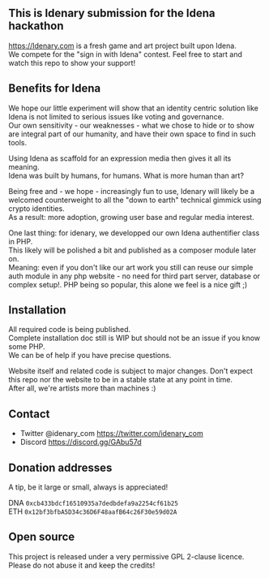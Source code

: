 
## This is Idenary submission for the Idena hackathon

https://Idenary.com is a fresh game and art project built upon Idena.  
We compete for the "sign in with Idena" contest. Feel free to start and watch this repo to show your support!

## Benefits for Idena

We hope our little experiment will show that an identity centric solution like Idena is not limited to serious issues like voting and governance.  
Our own sensitivity - our weaknesses - what we chose to hide or to show are integral part of our humanity, and have their own space to find in such tools.

Using Idena as scaffold for an expression media then gives it all its meaning.  
Idena was built by humans, for humans. What is more human than art?

Being free and - we hope - increasingly fun to use, Idenary will likely be a welcomed counterweight to all the "down to earth" technical gimmick using crypto identities.  
As a result: more adoption, growing user base and regular media interest.

One last thing: for idenary, we developped our own Idena authentifier class in PHP.  
This likely will be polished a bit and published as a composer module later on.  
Meaning: even if you don't like our art work you still can reuse our simple auth module in any php website - no need for third part server, database or complex setup!.
PHP being so popular, this alone we feel is a nice gift ;)


## Installation

All required code is being published.  
Complete installation doc still is WIP but should not be an issue if you know some PHP.  
We can be of help if you have precise questions.

Website itself and related code is subject to major changes. Don't expect this repo nor the website to be in a stable state at any point in time.  
After all, we're artists more than machines :)


## Contact

- Twitter @idenary_com https://twitter.com/idenary_com  
- Discord https://discord.gg/GAbu57d


## Donation addresses

A tip, be it large or small, always is appreciated!

DNA `0xcb433bdcf16510935a7dedbdefa9a2254cf61b25`  
ETH `0x12bf3bfbA5D34c36D6F48aafB64c26F30e59d02A`

## Open source

This project is released under a very permissive GPL 2-clause licence.  
Please do not abuse it and keep the credits!
